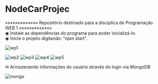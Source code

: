 # NodeCarProjec
»»»»»»»»»»»»» Repositório destinado para a disciplica de Programação WEB 1 ««««««««««««« <br />
◉ Instale as dependências do programa para poder inicializá-lo.<br />
◉ Inicie o projeto digitando: "npm start".

![wp1](https://user-images.githubusercontent.com/91897674/208572447-18172920-3811-4598-8c82-0f412916831f.png)

![wp2](https://user-images.githubusercontent.com/91897674/208572599-20a6f53a-8ce6-4bbe-98d9-bb239ada0b76.png)
![wp3](https://user-images.githubusercontent.com/91897674/208572605-5bc83d3f-c09b-4c99-bbb4-b4b69c6be47e.png)
![wp4](https://user-images.githubusercontent.com/91897674/208572614-50abe815-042c-44ea-9d9b-6901d5911aa8.png)
![wp5](https://user-images.githubusercontent.com/91897674/208572624-4c9f14b8-91c5-4ff8-b583-7eed6cde98c1.png)

✉ Armazenando informações do usuário através do login via MongoDB

![mongo](https://user-images.githubusercontent.com/91897674/208572704-cd78dd87-ba74-414b-89a8-7513c42bf575.png)
